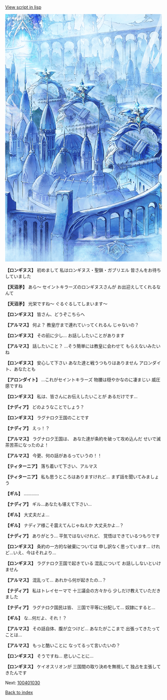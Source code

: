 [View script in lisp](../scripts/100401020.txt)

![400_angel_town_daytime.png](../images/backgrounds/400_angel_town_daytime.png)

**【ロンギヌス】**
初めまして
私はロンギヌス・聖鎖・ガブリエル
皆さんをお待ちしていました

**【天沼矛】**
あら～
セイントキラーズのロンギヌスさんが
お出迎えしてくれるなんて

**【天沼矛】**
光栄ですね～
ぐるぐるしてしまいます～

**【ロンギヌス】**
皆さん、どうぞこちらへ

**【アルマス】**
何よ？
教皇庁まで連れていってくれるん
じゃないの？

**【ロンギヌス】**
その前に少し…
お話ししたいことがあります

**【アルマス】**
話したいこと？
…そう簡単には教皇に会わせて
もらえないみたいね

**【ロンギヌス】**
安心して下さい
あなた達と戦うつもりはありません
アロンダイト、あなたとも

**【アロンダイト】**
…これがセイントキラーズ
物腰は穏やかなのに凄まじい
威圧感ですね

**【ロンギヌス】**
私は、皆さんにお伝えしたいことが
あるだけです…

**【ナディア】**
どのようなことでしょう？

**【ロンギヌス】**
ラグナロク王国のことです

**【ナディア】**
えっ！？

**【アルマス】**
ラグナロク王国は、
あなた達が条約を破って攻め込んだ
せいで滅茶苦茶になったのよ！

**【アルマス】**
今更、何の話があるっていうの！！

**【ティターニア】**
落ち着いて下さい、アルマス

**【ティターニア】**
私も思うところはありますけれど…
まず話を聞いてみましょう

**【ギル】**
…………

**【ナディア】**
ギル…あなたも堪えて下さい…

**【ギル】**
大丈夫だよ…

**【ギル】**
ナディア様こそ震えてんじゃねえか
大丈夫かよ…？

**【ナディア】**
ありがとう…
平気ではないけれど、
覚悟はできているつもりです

**【ロンギヌス】**
条約の一方的な破棄については
申し訳なく思っています…
けれど…いえ、今はそれより…

**【ロンギヌス】**
ラグナロク王国で起きている
混乱について
お話ししないといけません

**【アルマス】**
混乱って…
あれから何が起きたの…？

**【ナディア】**
私はトレイセーマで
十三議会の方々から
少しだけ教えていただきました

**【ナディア】**
ラグナロク国民は皆、
三国で平等に分配して…
奴隷にすると…

**【ギル】**
な…何だよ、それ！？

**【アルマス】**
その話自体、腹が立つけど…
あなたがここまで
出張ってきたってことは…

**【アルマス】**
もっと酷いことに
なってるって言いたいの？

**【ロンギヌス】**
そうですね…
悲しいことに…

**【ロンギヌス】**
ケイオスリオンが
三国間の取り決めを無視して
独占を主張してきたんです


Next: [100401030](100401030.md)

[Back to index](index.md)
